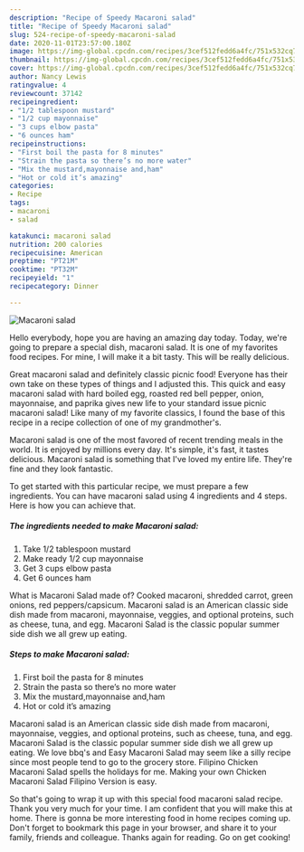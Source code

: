 ```yaml
---
description: "Recipe of Speedy Macaroni salad"
title: "Recipe of Speedy Macaroni salad"
slug: 524-recipe-of-speedy-macaroni-salad
date: 2020-11-01T23:57:00.180Z
image: https://img-global.cpcdn.com/recipes/3cef512fedd6a4fc/751x532cq70/macaroni-salad-recipe-main-photo.jpg
thumbnail: https://img-global.cpcdn.com/recipes/3cef512fedd6a4fc/751x532cq70/macaroni-salad-recipe-main-photo.jpg
cover: https://img-global.cpcdn.com/recipes/3cef512fedd6a4fc/751x532cq70/macaroni-salad-recipe-main-photo.jpg
author: Nancy Lewis
ratingvalue: 4
reviewcount: 37142
recipeingredient:
- "1/2 tablespoon mustard"
- "1/2 cup mayonnaise"
- "3 cups elbow pasta"
- "6 ounces ham"
recipeinstructions:
- "First boil the pasta for 8 minutes"
- "Strain the pasta so there’s no more water"
- "Mix the mustard,mayonnaise and,ham"
- "Hot or cold it’s amazing"
categories:
- Recipe
tags:
- macaroni
- salad

katakunci: macaroni salad 
nutrition: 200 calories
recipecuisine: American
preptime: "PT21M"
cooktime: "PT32M"
recipeyield: "1"
recipecategory: Dinner

---
```



![Macaroni salad](https://img-global.cpcdn.com/recipes/3cef512fedd6a4fc/751x532cq70/macaroni-salad-recipe-main-photo.jpg)

Hello everybody, hope you are having an amazing day today. Today, we're going to prepare a special dish, macaroni salad. It is one of my favorites food recipes. For mine, I will make it a bit tasty. This will be really delicious.

Great macaroni salad and definitely classic picnic food! Everyone has their own take on these types of things and I adjusted this. This quick and easy macaroni salad with hard boiled egg, roasted red bell pepper, onion, mayonnaise, and paprika gives new life to your standard issue picnic macaroni salad! Like many of my favorite classics, I found the base of this recipe in a recipe collection of one of my grandmother&#39;s.

Macaroni salad is one of the most favored of recent trending meals in the world. It is enjoyed by millions every day. It's simple, it's fast, it tastes delicious. Macaroni salad is something that I've loved my entire life. They're fine and they look fantastic.


To get started with this particular recipe, we must prepare a few ingredients. You can have macaroni salad using 4 ingredients and 4 steps. Here is how you can achieve that.

<!--inarticleads1-->

##### The ingredients needed to make Macaroni salad:

1. Take 1/2 tablespoon mustard
1. Make ready 1/2 cup mayonnaise
1. Get 3 cups elbow pasta
1. Get 6 ounces ham


What is Macaroni Salad made of? Cooked macaroni, shredded carrot, green onions, red peppers/capsicum. Macaroni salad is an American classic side dish made from macaroni, mayonnaise, veggies, and optional proteins, such as cheese, tuna, and egg. Macaroni Salad is the classic popular summer side dish we all grew up eating. 

<!--inarticleads2-->

##### Steps to make Macaroni salad:

1. First boil the pasta for 8 minutes
1. Strain the pasta so there’s no more water
1. Mix the mustard,mayonnaise and,ham
1. Hot or cold it’s amazing


Macaroni salad is an American classic side dish made from macaroni, mayonnaise, veggies, and optional proteins, such as cheese, tuna, and egg. Macaroni Salad is the classic popular summer side dish we all grew up eating. We love bbq&#39;s and Easy Macaroni Salad may seem like a silly recipe since most people tend to go to the grocery store. Filipino Chicken Macaroni Salad spells the holidays for me. Making your own Chicken Macaroni Salad Filipino Version is easy. 

So that's going to wrap it up with this special food macaroni salad recipe. Thank you very much for your time. I am confident that you will make this at home. There is gonna be more interesting food in home recipes coming up. Don't forget to bookmark this page in your browser, and share it to your family, friends and colleague. Thanks again for reading. Go on get cooking!
